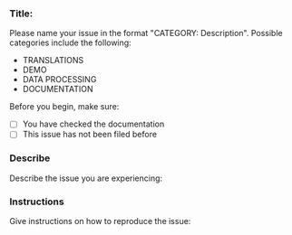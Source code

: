 ### Title:
Please name your issue in the format "CATEGORY: Description". Possible categories include the following:

- TRANSLATIONS
- DEMO
- DATA PROCESSING
- DOCUMENTATION

Before you begin, make sure:

- [ ] You have checked the documentation
- [ ] This issue has not been filed before

### Describe

Describe the issue you are experiencing:

### Instructions

Give instructions on how to reproduce the issue:

